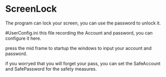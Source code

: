 # ScreenLock
The program can lock your screen, you can use the password to unlock it.


#UserConfig.ini
this file recording the Account and password, you can configure it here.

press the mid frame to startup the windows to input your account and password.

if you worryed that you will forget your pass, you can set the SafeAccount and SafePassword for the safety measures.
